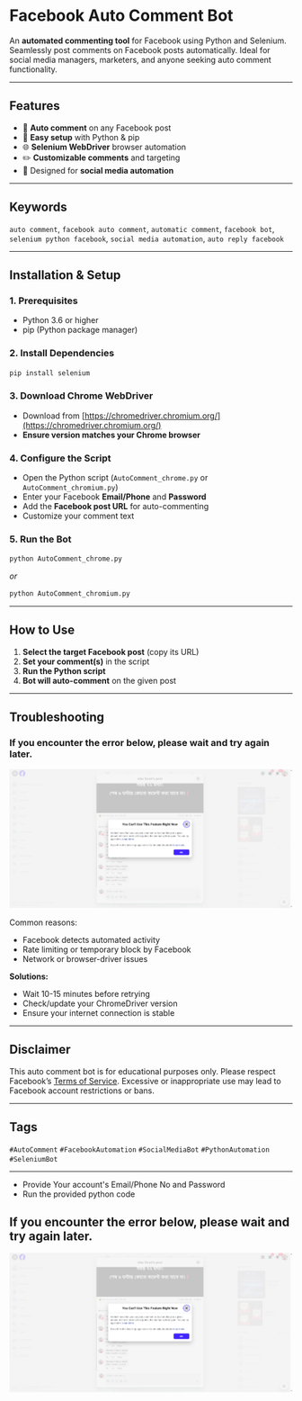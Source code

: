# Facebook Auto Comment Bot

An **automated commenting tool** for Facebook using Python and Selenium. Seamlessly post comments on Facebook posts automatically. Ideal for social media managers, marketers, and anyone seeking auto comment functionality.

---

## Features

- 🚀 **Auto comment** on any Facebook post
- 🔧 **Easy setup** with Python & pip
- 🌐 **Selenium WebDriver** browser automation
- ✏️ **Customizable comments** and targeting
- 🤖 Designed for **social media automation**

---

## Keywords

`auto comment`, `facebook auto comment`, `automatic comment`, `facebook bot`, `selenium python facebook`, `social media automation`, `auto reply facebook`

---

## Installation & Setup

### 1. Prerequisites

- Python 3.6 or higher
- pip (Python package manager)

### 2. Install Dependencies

```bash
pip install selenium
```

### 3. Download Chrome WebDriver

- Download from [https://chromedriver.chromium.org/](https://chromedriver.chromium.org/)
- **Ensure version matches your Chrome browser**

### 4. Configure the Script

- Open the Python script (`AutoComment_chrome.py` or `AutoComment_chromium.py`)
- Enter your Facebook **Email/Phone** and **Password**
- Add the **Facebook post URL** for auto-commenting
- Customize your comment text

### 5. Run the Bot

```bash
python AutoComment_chrome.py
```
*or*
```bash
python AutoComment_chromium.py
```

---

## How to Use

1. **Select the target Facebook post** (copy its URL)
2. **Set your comment(s)** in the script
3. **Run the Python script**
4. **Bot will auto-comment** on the given post

---

## Troubleshooting

### If you encounter the error below, please wait and try again later.

![alt text](error_screenshot.png)

Common reasons:
- Facebook detects automated activity
- Rate limiting or temporary block by Facebook
- Network or browser-driver issues

**Solutions:**
- Wait 10-15 minutes before retrying
- Check/update your ChromeDriver version
- Ensure your internet connection is stable

---

## Disclaimer

This auto comment bot is for educational purposes only. Please respect Facebook’s [Terms of Service](https://www.facebook.com/terms.php). Excessive or inappropriate use may lead to Facebook account restrictions or bans.

---

## Tags

`#AutoComment` `#FacebookAutomation` `#SocialMediaBot` `#PythonAutomation` `#SeleniumBot`

---
- Provide Your account's Email/Phone No and Password
- Run the provided python code


## If you encounter the error below, please wait and try again later.
![alt text](error_screenshot.png)

